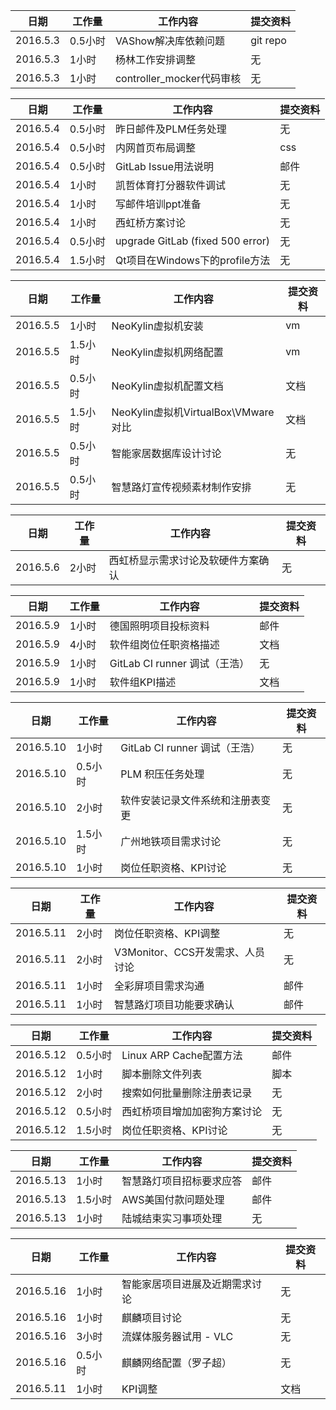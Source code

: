 日期  | 工作量 | 工作内容 | 提交资料
-----|-------| --------|-----
2016.5.3 | 0.5小时 | VAShow解决库依赖问题 | git repo
2016.5.3 | 1小时 | 杨林工作安排调整 | 无
2016.5.3 | 1小时 | controller_mocker代码审核 | 无

日期  | 工作量 | 工作内容 | 提交资料
-----|-------| --------|-----
2016.5.4 | 0.5小时 | 昨日邮件及PLM任务处理 | 无
2016.5.4 | 0.5小时 | 内网首页布局调整 | css
2016.5.4 | 0.5小时 | GitLab Issue用法说明 | 邮件
2016.5.4 | 1小时 | 凯哲体育打分器软件调试 | 无
2016.5.4 | 1小时 | 写邮件培训ppt准备 | 无
2016.5.4 | 1小时 | 西虹桥方案讨论 | 无
2016.5.4 | 0.5小时 | upgrade GitLab (fixed 500 error) | 无
2016.5.4 | 1.5小时 | Qt项目在Windows下的profile方法 | 无

日期  | 工作量 | 工作内容 | 提交资料
-----|-------| --------|-----
2016.5.5 | 1小时 | NeoKylin虚拟机安装 | vm
2016.5.5 | 1.5小时 | NeoKylin虚拟机网络配置 | vm
2016.5.5 | 0.5小时 | NeoKylin虚拟机配置文档 | 文档
2016.5.5 | 1.5小时 | NeoKylin虚拟机VirtualBox\VMware对比 | 文档
2016.5.5 | 0.5小时 | 智能家居数据库设计讨论  | 无
2016.5.5 | 0.5小时 | 智慧路灯宣传视频素材制作安排   | 无

日期  | 工作量 | 工作内容 | 提交资料
-----|-------| --------|-----
2016.5.6 | 2小时 | 西虹桥显示需求讨论及软硬件方案确认 | 无

日期  | 工作量 | 工作内容 | 提交资料
-----|-------| --------|-----
2016.5.9 | 1小时 | 德国照明项目投标资料 | 邮件
2016.5.9 | 4小时 | 软件组岗位任职资格描述 | 文档
2016.5.9 | 1小时 | GitLab CI runner 调试（王浩） | 无
2016.5.9 | 1小时 | 软件组KPI描述 | 文档

日期  | 工作量 | 工作内容 | 提交资料
-----|-------| --------|-----
2016.5.10 | 1小时 | GitLab CI runner 调试（王浩） | 无
2016.5.10 | 0.5小时 | PLM 积压任务处理 | 无
2016.5.10 | 2小时 | 软件安装记录文件系统和注册表变更 | 无
2016.5.10 | 1.5小时 | 广州地铁项目需求讨论 | 无
2016.5.10 | 1小时 | 岗位任职资格、KPI讨论 | 无

日期  | 工作量 | 工作内容 | 提交资料
-----|-------| --------|-----
2016.5.11 | 2小时 | 岗位任职资格、KPI调整 | 无
2016.5.11 | 2小时 | V3Monitor、CCS开发需求、人员讨论 | 无
2016.5.11 | 1小时 | 全彩屏项目需求沟通 | 邮件
2016.5.11 | 1小时 | 智慧路灯项目功能要求确认 | 邮件

日期  | 工作量 | 工作内容 | 提交资料
-----|-------| --------|-----
2016.5.12 | 0.5小时 | Linux ARP Cache配置方法 | 邮件
2016.5.12 | 1小时 | 脚本删除文件列表 | 脚本
2016.5.12 | 2小时 | 搜索如何批量删除注册表记录 | 无
2016.5.12 | 0.5小时 | 西虹桥项目增加加密狗方案讨论 | 无
2016.5.12 | 1.5小时 | 岗位任职资格、KPI讨论 | 无

日期  | 工作量 | 工作内容 | 提交资料
-----|-------| --------|-----
2016.5.13 | 1小时 | 智慧路灯项目招标要求应答 | 邮件
2016.5.13 | 1.5小时 | AWS美国付款问题处理 | 邮件
2016.5.13 | 1小时 | 陆城结束实习事项处理 | 无

日期  | 工作量 | 工作内容 | 提交资料
-----|-------| --------|-----
2016.5.16 | 1小时 | 智能家居项目进展及近期需求讨论 | 无
2016.5.16 | 1小时 | 麒麟项目讨论 | 无
2016.5.16 | 3小时 | 流媒体服务器试用 - VLC | 无
2016.5.16 | 0.5小时 | 麒麟网络配置（罗子超） | 无
2016.5.11 | 1小时 | KPI调整 | 文档

[//]: # (comment)
